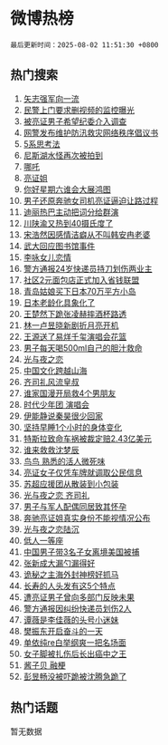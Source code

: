 # 微博热榜

`最后更新时间：2025-08-02 11:51:30 +0800`

## 热门搜索

1. [矢志强军向一流](https://m.weibo.cn/search?containerid=100103type%3D1%26t%3D10%26q%3D%23%E7%9F%A2%E5%BF%97%E5%BC%BA%E5%86%9B%E5%90%91%E4%B8%80%E6%B5%81%23&stream_entry_id=51&isnewpage=1&extparam=seat%3D1%26pos%3D0%26filter_type%3Drealtimehot%26stream_entry_id%3D51%26c_type%3D51%26dgr%3D0%26q%3D%2523%25E7%259F%25A2%25E5%25BF%2597%25E5%25BC%25BA%25E5%2586%259B%25E5%2590%2591%25E4%25B8%2580%25E6%25B5%2581%2523%26cate%3D10103%26display_time%3D1754106689%26pre_seqid%3D1754106689366025845699)
1. [民警上门要求删视频的监控曝光](https://m.weibo.cn/search?containerid=100103type%3D1%26t%3D10%26q%3D%23%E6%B0%91%E8%AD%A6%E4%B8%8A%E9%97%A8%E8%A6%81%E6%B1%82%E5%88%A0%E8%A7%86%E9%A2%91%E7%9A%84%E7%9B%91%E6%8E%A7%E6%9B%9D%E5%85%89%23&stream_entry_id=31&isnewpage=1&extparam=seat%3D1%26band_rank%3D1%26flag%3D16%26c_type%3D31%26pos%3D0%26cate%3D5001%26realpos%3D1%26stream_entry_id%3D31%26q%3D%2523%25E6%25B0%2591%25E8%25AD%25A6%25E4%25B8%258A%25E9%2597%25A8%25E8%25A6%2581%25E6%25B1%2582%25E5%2588%25A0%25E8%25A7%2586%25E9%25A2%2591%25E7%259A%2584%25E7%259B%2591%25E6%258E%25A7%25E6%259B%259D%25E5%2585%2589%2523%26dgr%3D0%26lcate%3D5001%26filter_type%3Drealtimehot%26display_time%3D1754106689%26pre_seqid%3D1754106689366025845699)
1. [被亮证男子希望纪委介入调查](https://m.weibo.cn/search?containerid=100103type%3D1%26t%3D10%26q%3D%23%E8%A2%AB%E4%BA%AE%E8%AF%81%E7%94%B7%E5%AD%90%E5%B8%8C%E6%9C%9B%E7%BA%AA%E5%A7%94%E4%BB%8B%E5%85%A5%E8%B0%83%E6%9F%A5%23&stream_entry_id=31&isnewpage=1&extparam=seat%3D1%26band_rank%3D2%26flag%3D1%26c_type%3D31%26pos%3D1%26cate%3D5001%26realpos%3D2%26stream_entry_id%3D31%26q%3D%2523%25E8%25A2%25AB%25E4%25BA%25AE%25E8%25AF%2581%25E7%2594%25B7%25E5%25AD%2590%25E5%25B8%258C%25E6%259C%259B%25E7%25BA%25AA%25E5%25A7%2594%25E4%25BB%258B%25E5%2585%25A5%25E8%25B0%2583%25E6%259F%25A5%2523%26dgr%3D0%26lcate%3D5001%26filter_type%3Drealtimehot%26display_time%3D1754106689%26pre_seqid%3D1754106689366025845699)
1. [网警发布维护防汛救灾网络秩序倡议书](https://m.weibo.cn/search?containerid=100103type%3D1%26t%3D10%26q%3D%23%E7%BD%91%E8%AD%A6%E5%8F%91%E5%B8%83%E7%BB%B4%E6%8A%A4%E9%98%B2%E6%B1%9B%E6%95%91%E7%81%BE%E7%BD%91%E7%BB%9C%E7%A7%A9%E5%BA%8F%E5%80%A1%E8%AE%AE%E4%B9%A6%23&stream_entry_id=31&isnewpage=1&extparam=seat%3D1%26band_rank%3D3%26flag%3D1%26c_type%3D31%26pos%3D2%26cate%3D5001%26realpos%3D3%26stream_entry_id%3D31%26q%3D%2523%25E7%25BD%2591%25E8%25AD%25A6%25E5%258F%2591%25E5%25B8%2583%25E7%25BB%25B4%25E6%258A%25A4%25E9%2598%25B2%25E6%25B1%259B%25E6%2595%2591%25E7%2581%25BE%25E7%25BD%2591%25E7%25BB%259C%25E7%25A7%25A9%25E5%25BA%258F%25E5%2580%25A1%25E8%25AE%25AE%25E4%25B9%25A6%2523%26dgr%3D0%26lcate%3D5001%26filter_type%3Drealtimehot%26display_time%3D1754106689%26pre_seqid%3D1754106689366025845699)
1. [5系思考法](https://m.weibo.cn/search?containerid=100103type%3D1%26t%3D10%26q%3D%235%E7%B3%BB%E6%80%9D%E8%80%83%E6%B3%95%23&stream_entry_id=31&isnewpage=1&extparam=seat%3D1%26band_rank%3D4%26filter_type%3Drealtimehot%26c_type%3D31%26pos%3D3%26cate%3D5001%26lcate%3D5001%26is_ad_pos%3D1%26stream_entry_id%3D31%26q%3D%25235%25E7%25B3%25BB%25E6%2580%259D%25E8%2580%2583%25E6%25B3%2595%2523%26dgr%3D0%26topic_ad%3D1%26adid%3D295538%26display_time%3D1754106689%26pre_seqid%3D1754106689366025845699)
1. [尼斯湖水怪再次被拍到](https://m.weibo.cn/search?containerid=100103type%3D1%26t%3D10%26q%3D%23%E5%B0%BC%E6%96%AF%E6%B9%96%E6%B0%B4%E6%80%AA%E5%86%8D%E6%AC%A1%E8%A2%AB%E6%8B%8D%E5%88%B0%23&stream_entry_id=31&isnewpage=1&extparam=seat%3D1%26band_rank%3D4%26flag%3D2%26c_type%3D31%26pos%3D4%26cate%3D5001%26realpos%3D4%26stream_entry_id%3D31%26q%3D%2523%25E5%25B0%25BC%25E6%2596%25AF%25E6%25B9%2596%25E6%25B0%25B4%25E6%2580%25AA%25E5%2586%258D%25E6%25AC%25A1%25E8%25A2%25AB%25E6%258B%258D%25E5%2588%25B0%2523%26dgr%3D0%26lcate%3D5001%26filter_type%3Drealtimehot%26display_time%3D1754106689%26pre_seqid%3D1754106689366025845699)
1. [哪吒](https://m.weibo.cn/search?containerid=100103type%3D1%26t%3D10%26q%3D%E5%93%AA%E5%90%92&stream_entry_id=31&isnewpage=1&extparam=seat%3D1%26band_rank%3D5%26flag%3D1%26c_type%3D31%26pos%3D5%26cate%3D5001%26realpos%3D5%26stream_entry_id%3D31%26q%3D%25E5%2593%25AA%25E5%2590%2592%26dgr%3D0%26lcate%3D5001%26filter_type%3Drealtimehot%26display_time%3D1754106689%26pre_seqid%3D1754106689366025845699)
1. [亮证姐](https://m.weibo.cn/search?containerid=100103type%3D1%26t%3D10%26q%3D%E4%BA%AE%E8%AF%81%E5%A7%90&stream_entry_id=31&isnewpage=1&extparam=seat%3D1%26band_rank%3D6%26flag%3D16%26c_type%3D31%26pos%3D6%26cate%3D5001%26realpos%3D6%26stream_entry_id%3D31%26q%3D%25E4%25BA%25AE%25E8%25AF%2581%25E5%25A7%2590%26dgr%3D0%26lcate%3D5001%26filter_type%3Drealtimehot%26display_time%3D1754106689%26pre_seqid%3D1754106689366025845699)
1. [你好星期六谁会大展鸿图](https://m.weibo.cn/search?containerid=100103type%3D1%26t%3D10%26q%3D%E4%BD%A0%E5%A5%BD%E6%98%9F%E6%9C%9F%E5%85%AD%E8%B0%81%E4%BC%9A%E5%A4%A7%E5%B1%95%E9%B8%BF%E5%9B%BE&stream_entry_id=31&isnewpage=1&extparam=seat%3D1%26band_rank%3D7%26flag%3D1%26c_type%3D31%26pos%3D7%26cate%3D5001%26realpos%3D7%26stream_entry_id%3D31%26q%3D%25E4%25BD%25A0%25E5%25A5%25BD%25E6%2598%259F%25E6%259C%259F%25E5%2585%25AD%25E8%25B0%2581%25E4%25BC%259A%25E5%25A4%25A7%25E5%25B1%2595%25E9%25B8%25BF%25E5%259B%25BE%26dgr%3D0%26lcate%3D5001%26filter_type%3Drealtimehot%26display_time%3D1754106689%26pre_seqid%3D1754106689366025845699)
1. [男子还原奔驰女司机亮证逼迫让路过程](https://m.weibo.cn/search?containerid=100103type%3D1%26t%3D10%26q%3D%23%E7%94%B7%E5%AD%90%E8%BF%98%E5%8E%9F%E5%A5%94%E9%A9%B0%E5%A5%B3%E5%8F%B8%E6%9C%BA%E4%BA%AE%E8%AF%81%E9%80%BC%E8%BF%AB%E8%AE%A9%E8%B7%AF%E8%BF%87%E7%A8%8B%23&stream_entry_id=31&isnewpage=1&extparam=seat%3D1%26band_rank%3D8%26flag%3D1%26c_type%3D31%26pos%3D8%26cate%3D5001%26realpos%3D8%26stream_entry_id%3D31%26q%3D%2523%25E7%2594%25B7%25E5%25AD%2590%25E8%25BF%2598%25E5%258E%259F%25E5%25A5%2594%25E9%25A9%25B0%25E5%25A5%25B3%25E5%258F%25B8%25E6%259C%25BA%25E4%25BA%25AE%25E8%25AF%2581%25E9%2580%25BC%25E8%25BF%25AB%25E8%25AE%25A9%25E8%25B7%25AF%25E8%25BF%2587%25E7%25A8%258B%2523%26dgr%3D0%26lcate%3D5001%26filter_type%3Drealtimehot%26display_time%3D1754106689%26pre_seqid%3D1754106689366025845699)
1. [迪丽热巴主动把词分给群演](https://m.weibo.cn/search?containerid=100103type%3D1%26t%3D10%26q%3D%23%E8%BF%AA%E4%B8%BD%E7%83%AD%E5%B7%B4%E4%B8%BB%E5%8A%A8%E6%8A%8A%E8%AF%8D%E5%88%86%E7%BB%99%E7%BE%A4%E6%BC%94%23&stream_entry_id=31&isnewpage=1&extparam=seat%3D1%26band_rank%3D9%26flag%3D1%26c_type%3D31%26pos%3D9%26cate%3D5001%26realpos%3D9%26stream_entry_id%3D31%26q%3D%2523%25E8%25BF%25AA%25E4%25B8%25BD%25E7%2583%25AD%25E5%25B7%25B4%25E4%25B8%25BB%25E5%258A%25A8%25E6%258A%258A%25E8%25AF%258D%25E5%2588%2586%25E7%25BB%2599%25E7%25BE%25A4%25E6%25BC%2594%2523%26dgr%3D0%26lcate%3D5001%26filter_type%3Drealtimehot%26display_time%3D1754106689%26pre_seqid%3D1754106689366025845699)
1. [川陕渝又热到40摄氏度了](https://m.weibo.cn/search?containerid=100103type%3D1%26t%3D10%26q%3D%23%E5%B7%9D%E9%99%95%E6%B8%9D%E5%8F%88%E7%83%AD%E5%88%B040%E6%91%84%E6%B0%8F%E5%BA%A6%E4%BA%86%23&stream_entry_id=31&isnewpage=1&extparam=seat%3D1%26band_rank%3D10%26flag%3D0%26c_type%3D31%26pos%3D10%26cate%3D5001%26realpos%3D10%26stream_entry_id%3D31%26q%3D%2523%25E5%25B7%259D%25E9%2599%2595%25E6%25B8%259D%25E5%258F%2588%25E7%2583%25AD%25E5%2588%25B040%25E6%2591%2584%25E6%25B0%258F%25E5%25BA%25A6%25E4%25BA%2586%2523%26dgr%3D0%26lcate%3D5001%26filter_type%3Drealtimehot%26display_time%3D1754106689%26pre_seqid%3D1754106689366025845699)
1. [宋浩然因感情洁癖从不叫韩安冉老婆](https://m.weibo.cn/search?containerid=100103type%3D1%26t%3D10%26q%3D%E5%AE%8B%E6%B5%A9%E7%84%B6%E5%9B%A0%E6%84%9F%E6%83%85%E6%B4%81%E7%99%96%E4%BB%8E%E4%B8%8D%E5%8F%AB%E9%9F%A9%E5%AE%89%E5%86%89%E8%80%81%E5%A9%86&stream_entry_id=31&isnewpage=1&extparam=seat%3D1%26band_rank%3D11%26flag%3D1%26c_type%3D31%26pos%3D11%26cate%3D5001%26realpos%3D11%26stream_entry_id%3D31%26q%3D%25E5%25AE%258B%25E6%25B5%25A9%25E7%2584%25B6%25E5%259B%25A0%25E6%2584%259F%25E6%2583%2585%25E6%25B4%2581%25E7%2599%2596%25E4%25BB%258E%25E4%25B8%258D%25E5%258F%25AB%25E9%259F%25A9%25E5%25AE%2589%25E5%2586%2589%25E8%2580%2581%25E5%25A9%2586%26dgr%3D0%26lcate%3D5001%26filter_type%3Drealtimehot%26display_time%3D1754106689%26pre_seqid%3D1754106689366025845699)
1. [武大回应图书馆事件](https://m.weibo.cn/search?containerid=100103type%3D1%26t%3D10%26q%3D%23%E6%AD%A6%E5%A4%A7%E5%9B%9E%E5%BA%94%E5%9B%BE%E4%B9%A6%E9%A6%86%E4%BA%8B%E4%BB%B6%23&stream_entry_id=31&isnewpage=1&extparam=seat%3D1%26band_rank%3D12%26flag%3D0%26c_type%3D31%26pos%3D12%26cate%3D5001%26realpos%3D12%26stream_entry_id%3D31%26q%3D%2523%25E6%25AD%25A6%25E5%25A4%25A7%25E5%259B%259E%25E5%25BA%2594%25E5%259B%25BE%25E4%25B9%25A6%25E9%25A6%2586%25E4%25BA%258B%25E4%25BB%25B6%2523%26dgr%3D0%26lcate%3D5001%26filter_type%3Drealtimehot%26display_time%3D1754106689%26pre_seqid%3D1754106689366025845699)
1. [李咏女儿恋情](https://m.weibo.cn/search?containerid=100103type%3D1%26t%3D10%26q%3D%23%E6%9D%8E%E5%92%8F%E5%A5%B3%E5%84%BF%E6%81%8B%E6%83%85%23&stream_entry_id=31&isnewpage=1&extparam=seat%3D1%26band_rank%3D13%26flag%3D1%26c_type%3D31%26pos%3D13%26cate%3D5001%26realpos%3D13%26stream_entry_id%3D31%26q%3D%2523%25E6%259D%258E%25E5%2592%258F%25E5%25A5%25B3%25E5%2584%25BF%25E6%2581%258B%25E6%2583%2585%2523%26dgr%3D0%26lcate%3D5001%26filter_type%3Drealtimehot%26display_time%3D1754106689%26pre_seqid%3D1754106689366025845699)
1. [警方通报24岁快递员持刀划伤两业主](https://m.weibo.cn/search?containerid=100103type%3D1%26t%3D10%26q%3D%23%E8%AD%A6%E6%96%B9%E9%80%9A%E6%8A%A524%E5%B2%81%E5%BF%AB%E9%80%92%E5%91%98%E6%8C%81%E5%88%80%E5%88%92%E4%BC%A4%E4%B8%A4%E4%B8%9A%E4%B8%BB%23&stream_entry_id=31&isnewpage=1&extparam=seat%3D1%26band_rank%3D14%26flag%3D0%26c_type%3D31%26pos%3D14%26cate%3D5001%26realpos%3D14%26stream_entry_id%3D31%26q%3D%2523%25E8%25AD%25A6%25E6%2596%25B9%25E9%2580%259A%25E6%258A%25A524%25E5%25B2%2581%25E5%25BF%25AB%25E9%2580%2592%25E5%2591%2598%25E6%258C%2581%25E5%2588%2580%25E5%2588%2592%25E4%25BC%25A4%25E4%25B8%25A4%25E4%25B8%259A%25E4%25B8%25BB%2523%26dgr%3D0%26lcate%3D5001%26filter_type%3Drealtimehot%26display_time%3D1754106689%26pre_seqid%3D1754106689366025845699)
1. [社区2元面包店正式加入省钱联盟](https://m.weibo.cn/search?containerid=100103type%3D1%26t%3D10%26q%3D%23%E7%A4%BE%E5%8C%BA2%E5%85%83%E9%9D%A2%E5%8C%85%E5%BA%97%E6%AD%A3%E5%BC%8F%E5%8A%A0%E5%85%A5%E7%9C%81%E9%92%B1%E8%81%94%E7%9B%9F%23&stream_entry_id=31&isnewpage=1&extparam=seat%3D1%26band_rank%3D15%26flag%3D1%26c_type%3D31%26pos%3D15%26cate%3D5001%26realpos%3D15%26filter_type%3Drealtimehot%26stream_entry_id%3D31%26q%3D%2523%25E7%25A4%25BE%25E5%258C%25BA2%25E5%2585%2583%25E9%259D%25A2%25E5%258C%2585%25E5%25BA%2597%25E6%25AD%25A3%25E5%25BC%258F%25E5%258A%25A0%25E5%2585%25A5%25E7%259C%2581%25E9%2592%25B1%25E8%2581%2594%25E7%259B%259F%2523%26dgr%3D0%26lcate%3D5001%26adid%3D295617%26display_time%3D1754106689%26pre_seqid%3D1754106689366025845699)
1. [青岛姑娘买下日本70万平方小岛](https://m.weibo.cn/search?containerid=100103type%3D1%26t%3D10%26q%3D%23%E9%9D%92%E5%B2%9B%E5%A7%91%E5%A8%98%E4%B9%B0%E4%B8%8B%E6%97%A5%E6%9C%AC70%E4%B8%87%E5%B9%B3%E6%96%B9%E5%B0%8F%E5%B2%9B%23&stream_entry_id=31&isnewpage=1&extparam=seat%3D1%26band_rank%3D16%26flag%3D0%26c_type%3D31%26pos%3D16%26cate%3D5001%26realpos%3D16%26stream_entry_id%3D31%26q%3D%2523%25E9%259D%2592%25E5%25B2%259B%25E5%25A7%2591%25E5%25A8%2598%25E4%25B9%25B0%25E4%25B8%258B%25E6%2597%25A5%25E6%259C%25AC70%25E4%25B8%2587%25E5%25B9%25B3%25E6%2596%25B9%25E5%25B0%258F%25E5%25B2%259B%2523%26dgr%3D0%26lcate%3D5001%26filter_type%3Drealtimehot%26display_time%3D1754106689%26pre_seqid%3D1754106689366025845699)
1. [日本老龄化具象化了](https://m.weibo.cn/search?containerid=100103type%3D1%26t%3D10%26q%3D%E6%97%A5%E6%9C%AC%E8%80%81%E9%BE%84%E5%8C%96%E5%85%B7%E8%B1%A1%E5%8C%96%E4%BA%86&stream_entry_id=31&isnewpage=1&extparam=seat%3D1%26band_rank%3D17%26flag%3D0%26c_type%3D31%26pos%3D17%26cate%3D5001%26realpos%3D17%26stream_entry_id%3D31%26q%3D%25E6%2597%25A5%25E6%259C%25AC%25E8%2580%2581%25E9%25BE%2584%25E5%258C%2596%25E5%2585%25B7%25E8%25B1%25A1%25E5%258C%2596%25E4%25BA%2586%26dgr%3D0%26lcate%3D5001%26filter_type%3Drealtimehot%26display_time%3D1754106689%26pre_seqid%3D1754106689366025845699)
1. [王楚然下跪张凌赫摔酒杯路透](https://m.weibo.cn/search?containerid=100103type%3D1%26t%3D10%26q%3D%23%E7%8E%8B%E6%A5%9A%E7%84%B6%E4%B8%8B%E8%B7%AA%E5%BC%A0%E5%87%8C%E8%B5%AB%E6%91%94%E9%85%92%E6%9D%AF%E8%B7%AF%E9%80%8F%23&stream_entry_id=31&isnewpage=1&extparam=seat%3D1%26band_rank%3D18%26flag%3D0%26c_type%3D31%26pos%3D18%26cate%3D5001%26realpos%3D18%26stream_entry_id%3D31%26q%3D%2523%25E7%258E%258B%25E6%25A5%259A%25E7%2584%25B6%25E4%25B8%258B%25E8%25B7%25AA%25E5%25BC%25A0%25E5%2587%258C%25E8%25B5%25AB%25E6%2591%2594%25E9%2585%2592%25E6%259D%25AF%25E8%25B7%25AF%25E9%2580%258F%2523%26dgr%3D0%26lcate%3D5001%26filter_type%3Drealtimehot%26display_time%3D1754106689%26pre_seqid%3D1754106689366025845699)
1. [林一卢昱晓新剧折月亮开机](https://m.weibo.cn/search?containerid=100103type%3D1%26t%3D10%26q%3D%23%E6%9E%97%E4%B8%80%E5%8D%A2%E6%98%B1%E6%99%93%E6%96%B0%E5%89%A7%E6%8A%98%E6%9C%88%E4%BA%AE%E5%BC%80%E6%9C%BA%23&stream_entry_id=31&isnewpage=1&extparam=seat%3D1%26band_rank%3D19%26flag%3D0%26c_type%3D31%26pos%3D19%26cate%3D5001%26realpos%3D19%26stream_entry_id%3D31%26q%3D%2523%25E6%259E%2597%25E4%25B8%2580%25E5%258D%25A2%25E6%2598%25B1%25E6%2599%2593%25E6%2596%25B0%25E5%2589%25A7%25E6%258A%2598%25E6%259C%2588%25E4%25BA%25AE%25E5%25BC%2580%25E6%259C%25BA%2523%26dgr%3D0%26lcate%3D5001%26filter_type%3Drealtimehot%26display_time%3D1754106689%26pre_seqid%3D1754106689366025845699)
1. [王源送了易烊千玺演唱会花篮](https://m.weibo.cn/search?containerid=100103type%3D1%26t%3D10%26q%3D%23%E7%8E%8B%E6%BA%90%E9%80%81%E4%BA%86%E6%98%93%E7%83%8A%E5%8D%83%E7%8E%BA%E6%BC%94%E5%94%B1%E4%BC%9A%E8%8A%B1%E7%AF%AE%23&stream_entry_id=31&isnewpage=1&extparam=seat%3D1%26band_rank%3D20%26flag%3D0%26c_type%3D31%26pos%3D20%26cate%3D5001%26realpos%3D20%26stream_entry_id%3D31%26q%3D%2523%25E7%258E%258B%25E6%25BA%2590%25E9%2580%2581%25E4%25BA%2586%25E6%2598%2593%25E7%2583%258A%25E5%258D%2583%25E7%258E%25BA%25E6%25BC%2594%25E5%2594%25B1%25E4%25BC%259A%25E8%258A%25B1%25E7%25AF%25AE%2523%26dgr%3D0%26lcate%3D5001%26filter_type%3Drealtimehot%26display_time%3D1754106689%26pre_seqid%3D1754106689366025845699)
1. [男子每天喝500ml自己的胆汁救命](https://m.weibo.cn/search?containerid=100103type%3D1%26t%3D10%26q%3D%23%E7%94%B7%E5%AD%90%E6%AF%8F%E5%A4%A9%E5%96%9D500ml%E8%87%AA%E5%B7%B1%E7%9A%84%E8%83%86%E6%B1%81%E6%95%91%E5%91%BD%23&stream_entry_id=31&isnewpage=1&extparam=seat%3D1%26band_rank%3D21%26flag%3D0%26c_type%3D31%26pos%3D21%26cate%3D5001%26realpos%3D21%26stream_entry_id%3D31%26q%3D%2523%25E7%2594%25B7%25E5%25AD%2590%25E6%25AF%258F%25E5%25A4%25A9%25E5%2596%259D500ml%25E8%2587%25AA%25E5%25B7%25B1%25E7%259A%2584%25E8%2583%2586%25E6%25B1%2581%25E6%2595%2591%25E5%2591%25BD%2523%26dgr%3D0%26lcate%3D5001%26filter_type%3Drealtimehot%26display_time%3D1754106689%26pre_seqid%3D1754106689366025845699)
1. [光与夜之恋](https://m.weibo.cn/search?containerid=100103type%3D1%26t%3D10%26q%3D%E5%85%89%E4%B8%8E%E5%A4%9C%E4%B9%8B%E6%81%8B&stream_entry_id=31&isnewpage=1&extparam=seat%3D1%26band_rank%3D22%26flag%3D0%26c_type%3D31%26pos%3D22%26cate%3D5001%26realpos%3D22%26stream_entry_id%3D31%26q%3D%25E5%2585%2589%25E4%25B8%258E%25E5%25A4%259C%25E4%25B9%258B%25E6%2581%258B%26dgr%3D0%26lcate%3D5001%26filter_type%3Drealtimehot%26display_time%3D1754106689%26pre_seqid%3D1754106689366025845699)
1. [中国文化跨越山海](https://m.weibo.cn/search?containerid=100103type%3D1%26t%3D10%26q%3D%23%E4%B8%AD%E5%9B%BD%E6%96%87%E5%8C%96%E8%B7%A8%E8%B6%8A%E5%B1%B1%E6%B5%B7%23&stream_entry_id=31&isnewpage=1&extparam=seat%3D1%26band_rank%3D23%26flag%3D1%26c_type%3D31%26pos%3D23%26cate%3D5001%26realpos%3D23%26stream_entry_id%3D31%26q%3D%2523%25E4%25B8%25AD%25E5%259B%25BD%25E6%2596%2587%25E5%258C%2596%25E8%25B7%25A8%25E8%25B6%258A%25E5%25B1%25B1%25E6%25B5%25B7%2523%26dgr%3D0%26lcate%3D5001%26filter_type%3Drealtimehot%26display_time%3D1754106689%26pre_seqid%3D1754106689366025845699)
1. [齐司礼风流皇叔](https://m.weibo.cn/search?containerid=100103type%3D1%26t%3D10%26q%3D%E9%BD%90%E5%8F%B8%E7%A4%BC%E9%A3%8E%E6%B5%81%E7%9A%87%E5%8F%94&stream_entry_id=31&isnewpage=1&extparam=seat%3D1%26band_rank%3D24%26flag%3D1%26c_type%3D31%26pos%3D24%26cate%3D5001%26realpos%3D24%26stream_entry_id%3D31%26q%3D%25E9%25BD%2590%25E5%258F%25B8%25E7%25A4%25BC%25E9%25A3%258E%25E6%25B5%2581%25E7%259A%2587%25E5%258F%2594%26dgr%3D0%26lcate%3D5001%26filter_type%3Drealtimehot%26display_time%3D1754106689%26pre_seqid%3D1754106689366025845699)
1. [谁家国漫开局救4个男朋友](https://m.weibo.cn/search?containerid=100103type%3D1%26t%3D10%26q%3D%E8%B0%81%E5%AE%B6%E5%9B%BD%E6%BC%AB%E5%BC%80%E5%B1%80%E6%95%914%E4%B8%AA%E7%94%B7%E6%9C%8B%E5%8F%8B&stream_entry_id=31&isnewpage=1&extparam=seat%3D1%26band_rank%3D25%26flag%3D1%26c_type%3D31%26pos%3D25%26cate%3D5001%26realpos%3D25%26stream_entry_id%3D31%26q%3D%25E8%25B0%2581%25E5%25AE%25B6%25E5%259B%25BD%25E6%25BC%25AB%25E5%25BC%2580%25E5%25B1%2580%25E6%2595%25914%25E4%25B8%25AA%25E7%2594%25B7%25E6%259C%258B%25E5%258F%258B%26dgr%3D0%26lcate%3D5001%26filter_type%3Drealtimehot%26display_time%3D1754106689%26pre_seqid%3D1754106689366025845699)
1. [时代少年团 演唱会](https://m.weibo.cn/search?containerid=100103type%3D1%26t%3D10%26q%3D%E6%97%B6%E4%BB%A3%E5%B0%91%E5%B9%B4%E5%9B%A2+%E6%BC%94%E5%94%B1%E4%BC%9A&stream_entry_id=31&isnewpage=1&extparam=seat%3D1%26band_rank%3D26%26flag%3D1%26c_type%3D31%26pos%3D26%26cate%3D5001%26realpos%3D26%26stream_entry_id%3D31%26q%3D%25E6%2597%25B6%25E4%25BB%25A3%25E5%25B0%2591%25E5%25B9%25B4%25E5%259B%25A2%2520%25E6%25BC%2594%25E5%2594%25B1%25E4%25BC%259A%26dgr%3D0%26lcate%3D5001%26filter_type%3Drealtimehot%26display_time%3D1754106689%26pre_seqid%3D1754106689366025845699)
1. [伊能静说秦昊很少回家](https://m.weibo.cn/search?containerid=100103type%3D1%26t%3D10%26q%3D%23%E4%BC%8A%E8%83%BD%E9%9D%99%E8%AF%B4%E7%A7%A6%E6%98%8A%E5%BE%88%E5%B0%91%E5%9B%9E%E5%AE%B6%23&stream_entry_id=31&isnewpage=1&extparam=seat%3D1%26band_rank%3D27%26flag%3D0%26c_type%3D31%26pos%3D27%26cate%3D5001%26realpos%3D27%26stream_entry_id%3D31%26q%3D%2523%25E4%25BC%258A%25E8%2583%25BD%25E9%259D%2599%25E8%25AF%25B4%25E7%25A7%25A6%25E6%2598%258A%25E5%25BE%2588%25E5%25B0%2591%25E5%259B%259E%25E5%25AE%25B6%2523%26dgr%3D0%26lcate%3D5001%26filter_type%3Drealtimehot%26display_time%3D1754106689%26pre_seqid%3D1754106689366025845699)
1. [坚持早睡1个小时的身体变化](https://m.weibo.cn/search?containerid=100103type%3D1%26t%3D10%26q%3D%23%E5%9D%9A%E6%8C%81%E6%97%A9%E7%9D%A11%E4%B8%AA%E5%B0%8F%E6%97%B6%E7%9A%84%E8%BA%AB%E4%BD%93%E5%8F%98%E5%8C%96%23&stream_entry_id=31&isnewpage=1&extparam=seat%3D1%26band_rank%3D28%26flag%3D0%26c_type%3D31%26pos%3D28%26cate%3D5001%26realpos%3D28%26stream_entry_id%3D31%26q%3D%2523%25E5%259D%259A%25E6%258C%2581%25E6%2597%25A9%25E7%259D%25A11%25E4%25B8%25AA%25E5%25B0%258F%25E6%2597%25B6%25E7%259A%2584%25E8%25BA%25AB%25E4%25BD%2593%25E5%258F%2598%25E5%258C%2596%2523%26dgr%3D0%26lcate%3D5001%26filter_type%3Drealtimehot%26display_time%3D1754106689%26pre_seqid%3D1754106689366025845699)
1. [特斯拉致命车祸被裁定赔2.43亿美元](https://m.weibo.cn/search?containerid=100103type%3D1%26t%3D10%26q%3D%23%E7%89%B9%E6%96%AF%E6%8B%89%E8%87%B4%E5%91%BD%E8%BD%A6%E7%A5%B8%E8%A2%AB%E8%A3%81%E5%AE%9A%E8%B5%942.43%E4%BA%BF%E7%BE%8E%E5%85%83%23&stream_entry_id=31&isnewpage=1&extparam=seat%3D1%26band_rank%3D29%26flag%3D1%26c_type%3D31%26pos%3D29%26cate%3D5001%26realpos%3D29%26stream_entry_id%3D31%26q%3D%2523%25E7%2589%25B9%25E6%2596%25AF%25E6%258B%2589%25E8%2587%25B4%25E5%2591%25BD%25E8%25BD%25A6%25E7%25A5%25B8%25E8%25A2%25AB%25E8%25A3%2581%25E5%25AE%259A%25E8%25B5%25942.43%25E4%25BA%25BF%25E7%25BE%258E%25E5%2585%2583%2523%26dgr%3D0%26lcate%3D5001%26filter_type%3Drealtimehot%26display_time%3D1754106689%26pre_seqid%3D1754106689366025845699)
1. [谁来救救沈梦辰](https://m.weibo.cn/search?containerid=100103type%3D1%26t%3D10%26q%3D%E8%B0%81%E6%9D%A5%E6%95%91%E6%95%91%E6%B2%88%E6%A2%A6%E8%BE%B0&stream_entry_id=31&isnewpage=1&extparam=seat%3D1%26band_rank%3D30%26flag%3D1%26c_type%3D31%26pos%3D30%26cate%3D5001%26realpos%3D30%26stream_entry_id%3D31%26q%3D%25E8%25B0%2581%25E6%259D%25A5%25E6%2595%2591%25E6%2595%2591%25E6%25B2%2588%25E6%25A2%25A6%25E8%25BE%25B0%26dgr%3D0%26lcate%3D5001%26filter_type%3Drealtimehot%26display_time%3D1754106689%26pre_seqid%3D1754106689366025845699)
1. [鸟鸟 熟悉的活人微死味](https://m.weibo.cn/search?containerid=100103type%3D1%26t%3D10%26q%3D%E9%B8%9F%E9%B8%9F+%E7%86%9F%E6%82%89%E7%9A%84%E6%B4%BB%E4%BA%BA%E5%BE%AE%E6%AD%BB%E5%91%B3&stream_entry_id=31&isnewpage=1&extparam=seat%3D1%26band_rank%3D31%26flag%3D1%26c_type%3D31%26pos%3D31%26cate%3D5001%26realpos%3D31%26stream_entry_id%3D31%26q%3D%25E9%25B8%259F%25E9%25B8%259F%2520%25E7%2586%259F%25E6%2582%2589%25E7%259A%2584%25E6%25B4%25BB%25E4%25BA%25BA%25E5%25BE%25AE%25E6%25AD%25BB%25E5%2591%25B3%26dgr%3D0%26lcate%3D5001%26filter_type%3Drealtimehot%26display_time%3D1754106689%26pre_seqid%3D1754106689366025845699)
1. [亮证女子仅凭车牌就调取公民信息](https://m.weibo.cn/search?containerid=100103type%3D1%26t%3D10%26q%3D%23%E4%BA%AE%E8%AF%81%E5%A5%B3%E5%AD%90%E4%BB%85%E5%87%AD%E8%BD%A6%E7%89%8C%E5%B0%B1%E8%B0%83%E5%8F%96%E5%85%AC%E6%B0%91%E4%BF%A1%E6%81%AF%23&stream_entry_id=31&isnewpage=1&extparam=seat%3D1%26band_rank%3D32%26flag%3D0%26c_type%3D31%26pos%3D32%26cate%3D5001%26realpos%3D32%26stream_entry_id%3D31%26q%3D%2523%25E4%25BA%25AE%25E8%25AF%2581%25E5%25A5%25B3%25E5%25AD%2590%25E4%25BB%2585%25E5%2587%25AD%25E8%25BD%25A6%25E7%2589%258C%25E5%25B0%25B1%25E8%25B0%2583%25E5%258F%2596%25E5%2585%25AC%25E6%25B0%2591%25E4%25BF%25A1%25E6%2581%25AF%2523%26dgr%3D0%26lcate%3D5001%26filter_type%3Drealtimehot%26display_time%3D1754106689%26pre_seqid%3D1754106689366025845699)
1. [苏超应援团从散装到小包装](https://m.weibo.cn/search?containerid=100103type%3D1%26t%3D10%26q%3D%23%E8%8B%8F%E8%B6%85%E5%BA%94%E6%8F%B4%E5%9B%A2%E4%BB%8E%E6%95%A3%E8%A3%85%E5%88%B0%E5%B0%8F%E5%8C%85%E8%A3%85%23&stream_entry_id=31&isnewpage=1&extparam=seat%3D1%26band_rank%3D33%26flag%3D1%26c_type%3D31%26pos%3D33%26cate%3D5001%26realpos%3D33%26stream_entry_id%3D31%26q%3D%2523%25E8%258B%258F%25E8%25B6%2585%25E5%25BA%2594%25E6%258F%25B4%25E5%259B%25A2%25E4%25BB%258E%25E6%2595%25A3%25E8%25A3%2585%25E5%2588%25B0%25E5%25B0%258F%25E5%258C%2585%25E8%25A3%2585%2523%26dgr%3D0%26lcate%3D5001%26filter_type%3Drealtimehot%26display_time%3D1754106689%26pre_seqid%3D1754106689366025845699)
1. [光与夜之恋 齐司礼](https://m.weibo.cn/search?containerid=100103type%3D1%26t%3D10%26q%3D%E5%85%89%E4%B8%8E%E5%A4%9C%E4%B9%8B%E6%81%8B+%E9%BD%90%E5%8F%B8%E7%A4%BC&stream_entry_id=31&isnewpage=1&extparam=seat%3D1%26band_rank%3D34%26flag%3D0%26c_type%3D31%26pos%3D34%26cate%3D5001%26realpos%3D34%26stream_entry_id%3D31%26q%3D%25E5%2585%2589%25E4%25B8%258E%25E5%25A4%259C%25E4%25B9%258B%25E6%2581%258B%2520%25E9%25BD%2590%25E5%258F%25B8%25E7%25A4%25BC%26dgr%3D0%26lcate%3D5001%26filter_type%3Drealtimehot%26display_time%3D1754106689%26pre_seqid%3D1754106689366025845699)
1. [男子与军人配偶同居致其怀孕](https://m.weibo.cn/search?containerid=100103type%3D1%26t%3D10%26q%3D%23%E7%94%B7%E5%AD%90%E4%B8%8E%E5%86%9B%E4%BA%BA%E9%85%8D%E5%81%B6%E5%90%8C%E5%B1%85%E8%87%B4%E5%85%B6%E6%80%80%E5%AD%95%23&stream_entry_id=31&isnewpage=1&extparam=seat%3D1%26band_rank%3D35%26flag%3D0%26c_type%3D31%26pos%3D35%26cate%3D5001%26realpos%3D35%26stream_entry_id%3D31%26q%3D%2523%25E7%2594%25B7%25E5%25AD%2590%25E4%25B8%258E%25E5%2586%259B%25E4%25BA%25BA%25E9%2585%258D%25E5%2581%25B6%25E5%2590%258C%25E5%25B1%2585%25E8%2587%25B4%25E5%2585%25B6%25E6%2580%2580%25E5%25AD%2595%2523%26dgr%3D0%26lcate%3D5001%26filter_type%3Drealtimehot%26display_time%3D1754106689%26pre_seqid%3D1754106689366025845699)
1. [奔驰亮证姐真实身份不能视情况公布](https://m.weibo.cn/search?containerid=100103type%3D1%26t%3D10%26q%3D%23%E5%A5%94%E9%A9%B0%E4%BA%AE%E8%AF%81%E5%A7%90%E7%9C%9F%E5%AE%9E%E8%BA%AB%E4%BB%BD%E4%B8%8D%E8%83%BD%E8%A7%86%E6%83%85%E5%86%B5%E5%85%AC%E5%B8%83%23&stream_entry_id=31&isnewpage=1&extparam=seat%3D1%26band_rank%3D36%26flag%3D0%26c_type%3D31%26pos%3D36%26cate%3D5001%26realpos%3D36%26stream_entry_id%3D31%26q%3D%2523%25E5%25A5%2594%25E9%25A9%25B0%25E4%25BA%25AE%25E8%25AF%2581%25E5%25A7%2590%25E7%259C%259F%25E5%25AE%259E%25E8%25BA%25AB%25E4%25BB%25BD%25E4%25B8%258D%25E8%2583%25BD%25E8%25A7%2586%25E6%2583%2585%25E5%2586%25B5%25E5%2585%25AC%25E5%25B8%2583%2523%26dgr%3D0%26lcate%3D5001%26filter_type%3Drealtimehot%26display_time%3D1754106689%26pre_seqid%3D1754106689366025845699)
1. [光与夜之恋陆沉](https://m.weibo.cn/search?containerid=100103type%3D1%26t%3D10%26q%3D%23%E5%85%89%E4%B8%8E%E5%A4%9C%E4%B9%8B%E6%81%8B%E9%99%86%E6%B2%89%23&stream_entry_id=31&isnewpage=1&extparam=seat%3D1%26band_rank%3D37%26flag%3D1%26c_type%3D31%26pos%3D37%26cate%3D5001%26realpos%3D37%26stream_entry_id%3D31%26q%3D%2523%25E5%2585%2589%25E4%25B8%258E%25E5%25A4%259C%25E4%25B9%258B%25E6%2581%258B%25E9%2599%2586%25E6%25B2%2589%2523%26dgr%3D0%26lcate%3D5001%26filter_type%3Drealtimehot%26display_time%3D1754106689%26pre_seqid%3D1754106689366025845699)
1. [低人一等座](https://m.weibo.cn/search?containerid=100103type%3D1%26t%3D10%26q%3D%23%E4%BD%8E%E4%BA%BA%E4%B8%80%E7%AD%89%E5%BA%A7%23&stream_entry_id=31&isnewpage=1&extparam=seat%3D1%26band_rank%3D38%26flag%3D1%26c_type%3D31%26pos%3D38%26cate%3D5001%26realpos%3D38%26stream_entry_id%3D31%26q%3D%2523%25E4%25BD%258E%25E4%25BA%25BA%25E4%25B8%2580%25E7%25AD%2589%25E5%25BA%25A7%2523%26dgr%3D0%26lcate%3D5001%26filter_type%3Drealtimehot%26display_time%3D1754106689%26pre_seqid%3D1754106689366025845699)
1. [中国男子带3名子女离境美国被捕](https://m.weibo.cn/search?containerid=100103type%3D1%26t%3D10%26q%3D%23%E4%B8%AD%E5%9B%BD%E7%94%B7%E5%AD%90%E5%B8%A63%E5%90%8D%E5%AD%90%E5%A5%B3%E7%A6%BB%E5%A2%83%E7%BE%8E%E5%9B%BD%E8%A2%AB%E6%8D%95%23&stream_entry_id=31&isnewpage=1&extparam=seat%3D1%26band_rank%3D39%26flag%3D1%26c_type%3D31%26pos%3D39%26cate%3D5001%26realpos%3D39%26stream_entry_id%3D31%26q%3D%2523%25E4%25B8%25AD%25E5%259B%25BD%25E7%2594%25B7%25E5%25AD%2590%25E5%25B8%25A63%25E5%2590%258D%25E5%25AD%2590%25E5%25A5%25B3%25E7%25A6%25BB%25E5%25A2%2583%25E7%25BE%258E%25E5%259B%25BD%25E8%25A2%25AB%25E6%258D%2595%2523%26dgr%3D0%26lcate%3D5001%26filter_type%3Drealtimehot%26display_time%3D1754106689%26pre_seqid%3D1754106689366025845699)
1. [张新成大漏勺漏得好](https://m.weibo.cn/search?containerid=100103type%3D1%26t%3D10%26q%3D%E5%BC%A0%E6%96%B0%E6%88%90%E5%A4%A7%E6%BC%8F%E5%8B%BA%E6%BC%8F%E5%BE%97%E5%A5%BD&stream_entry_id=31&isnewpage=1&extparam=seat%3D1%26band_rank%3D40%26flag%3D1%26c_type%3D31%26pos%3D40%26cate%3D5001%26realpos%3D40%26stream_entry_id%3D31%26q%3D%25E5%25BC%25A0%25E6%2596%25B0%25E6%2588%2590%25E5%25A4%25A7%25E6%25BC%258F%25E5%258B%25BA%25E6%25BC%258F%25E5%25BE%2597%25E5%25A5%25BD%26dgr%3D0%26lcate%3D5001%26filter_type%3Drealtimehot%26display_time%3D1754106689%26pre_seqid%3D1754106689366025845699)
1. [诡秘之主海外封神榜好抓马](https://m.weibo.cn/search?containerid=100103type%3D1%26t%3D10%26q%3D%E8%AF%A1%E7%A7%98%E4%B9%8B%E4%B8%BB%E6%B5%B7%E5%A4%96%E5%B0%81%E7%A5%9E%E6%A6%9C%E5%A5%BD%E6%8A%93%E9%A9%AC&stream_entry_id=31&isnewpage=1&extparam=seat%3D1%26band_rank%3D41%26flag%3D1%26c_type%3D31%26pos%3D41%26cate%3D5001%26realpos%3D41%26stream_entry_id%3D31%26q%3D%25E8%25AF%25A1%25E7%25A7%2598%25E4%25B9%258B%25E4%25B8%25BB%25E6%25B5%25B7%25E5%25A4%2596%25E5%25B0%2581%25E7%25A5%259E%25E6%25A6%259C%25E5%25A5%25BD%25E6%258A%2593%25E9%25A9%25AC%26dgr%3D0%26lcate%3D5001%26filter_type%3Drealtimehot%26display_time%3D1754106689%26pre_seqid%3D1754106689366025845699)
1. [长寿的人头发有这5个特点](https://m.weibo.cn/search?containerid=100103type%3D1%26t%3D10%26q%3D%23%E9%95%BF%E5%AF%BF%E7%9A%84%E4%BA%BA%E5%A4%B4%E5%8F%91%E6%9C%89%E8%BF%995%E4%B8%AA%E7%89%B9%E7%82%B9%23&stream_entry_id=31&isnewpage=1&extparam=seat%3D1%26band_rank%3D42%26flag%3D0%26c_type%3D31%26pos%3D42%26cate%3D5001%26realpos%3D42%26stream_entry_id%3D31%26q%3D%2523%25E9%2595%25BF%25E5%25AF%25BF%25E7%259A%2584%25E4%25BA%25BA%25E5%25A4%25B4%25E5%258F%2591%25E6%259C%2589%25E8%25BF%25995%25E4%25B8%25AA%25E7%2589%25B9%25E7%2582%25B9%2523%26dgr%3D0%26lcate%3D5001%26filter_type%3Drealtimehot%26display_time%3D1754106689%26pre_seqid%3D1754106689366025845699)
1. [遭亮证男子曾向多部门反映未果](https://m.weibo.cn/search?containerid=100103type%3D1%26t%3D10%26q%3D%23%E9%81%AD%E4%BA%AE%E8%AF%81%E7%94%B7%E5%AD%90%E6%9B%BE%E5%90%91%E5%A4%9A%E9%83%A8%E9%97%A8%E5%8F%8D%E6%98%A0%E6%9C%AA%E6%9E%9C%23&stream_entry_id=31&isnewpage=1&extparam=seat%3D1%26band_rank%3D43%26flag%3D1%26c_type%3D31%26pos%3D43%26cate%3D5001%26realpos%3D43%26stream_entry_id%3D31%26q%3D%2523%25E9%2581%25AD%25E4%25BA%25AE%25E8%25AF%2581%25E7%2594%25B7%25E5%25AD%2590%25E6%259B%25BE%25E5%2590%2591%25E5%25A4%259A%25E9%2583%25A8%25E9%2597%25A8%25E5%258F%258D%25E6%2598%25A0%25E6%259C%25AA%25E6%259E%259C%2523%26dgr%3D0%26lcate%3D5001%26filter_type%3Drealtimehot%26display_time%3D1754106689%26pre_seqid%3D1754106689366025845699)
1. [警方通报因纠纷快递员划伤2人](https://m.weibo.cn/search?containerid=100103type%3D1%26t%3D10%26q%3D%23%E8%AD%A6%E6%96%B9%E9%80%9A%E6%8A%A5%E5%9B%A0%E7%BA%A0%E7%BA%B7%E5%BF%AB%E9%80%92%E5%91%98%E5%88%92%E4%BC%A42%E4%BA%BA%23&stream_entry_id=31&isnewpage=1&extparam=seat%3D1%26band_rank%3D44%26flag%3D0%26c_type%3D31%26pos%3D44%26cate%3D5001%26realpos%3D44%26stream_entry_id%3D31%26q%3D%2523%25E8%25AD%25A6%25E6%2596%25B9%25E9%2580%259A%25E6%258A%25A5%25E5%259B%25A0%25E7%25BA%25A0%25E7%25BA%25B7%25E5%25BF%25AB%25E9%2580%2592%25E5%2591%2598%25E5%2588%2592%25E4%25BC%25A42%25E4%25BA%25BA%2523%26dgr%3D0%26lcate%3D5001%26filter_type%3Drealtimehot%26display_time%3D1754106689%26pre_seqid%3D1754106689366025845699)
1. [谭薇是李佳薇的头号小迷妹](https://m.weibo.cn/search?containerid=100103type%3D1%26t%3D10%26q%3D%E8%B0%AD%E8%96%87%E6%98%AF%E6%9D%8E%E4%BD%B3%E8%96%87%E7%9A%84%E5%A4%B4%E5%8F%B7%E5%B0%8F%E8%BF%B7%E5%A6%B9&stream_entry_id=31&isnewpage=1&extparam=seat%3D1%26band_rank%3D45%26flag%3D1%26c_type%3D31%26pos%3D45%26cate%3D5001%26realpos%3D45%26stream_entry_id%3D31%26q%3D%25E8%25B0%25AD%25E8%2596%2587%25E6%2598%25AF%25E6%259D%258E%25E4%25BD%25B3%25E8%2596%2587%25E7%259A%2584%25E5%25A4%25B4%25E5%258F%25B7%25E5%25B0%258F%25E8%25BF%25B7%25E5%25A6%25B9%26dgr%3D0%26lcate%3D5001%26filter_type%3Drealtimehot%26display_time%3D1754106689%26pre_seqid%3D1754106689366025845699)
1. [樊振东开启奋斗的一天](https://m.weibo.cn/search?containerid=100103type%3D1%26t%3D10%26q%3D%E6%A8%8A%E6%8C%AF%E4%B8%9C%E5%BC%80%E5%90%AF%E5%A5%8B%E6%96%97%E7%9A%84%E4%B8%80%E5%A4%A9&stream_entry_id=31&isnewpage=1&extparam=seat%3D1%26band_rank%3D46%26flag%3D1%26c_type%3D31%26pos%3D46%26cate%3D5001%26realpos%3D46%26stream_entry_id%3D31%26q%3D%25E6%25A8%258A%25E6%258C%25AF%25E4%25B8%259C%25E5%25BC%2580%25E5%2590%25AF%25E5%25A5%258B%25E6%2596%2597%25E7%259A%2584%25E4%25B8%2580%25E5%25A4%25A9%26dgr%3D0%26lcate%3D5001%26filter_type%3Drealtimehot%26display_time%3D1754106689%26pre_seqid%3D1754106689366025845699)
1. [单依纯re白举纲爽一把名场面](https://m.weibo.cn/search?containerid=100103type%3D1%26t%3D10%26q%3D%E5%8D%95%E4%BE%9D%E7%BA%AFre%E7%99%BD%E4%B8%BE%E7%BA%B2%E7%88%BD%E4%B8%80%E6%8A%8A%E5%90%8D%E5%9C%BA%E9%9D%A2&stream_entry_id=31&isnewpage=1&extparam=seat%3D1%26band_rank%3D47%26flag%3D1%26c_type%3D31%26pos%3D47%26cate%3D5001%26realpos%3D47%26stream_entry_id%3D31%26q%3D%25E5%258D%2595%25E4%25BE%259D%25E7%25BA%25AFre%25E7%2599%25BD%25E4%25B8%25BE%25E7%25BA%25B2%25E7%2588%25BD%25E4%25B8%2580%25E6%258A%258A%25E5%2590%258D%25E5%259C%25BA%25E9%259D%25A2%26dgr%3D0%26lcate%3D5001%26filter_type%3Drealtimehot%26display_time%3D1754106689%26pre_seqid%3D1754106689366025845699)
1. [女子脚被扎伤后长出癌中之王](https://m.weibo.cn/search?containerid=100103type%3D1%26t%3D10%26q%3D%23%E5%A5%B3%E5%AD%90%E8%84%9A%E8%A2%AB%E6%89%8E%E4%BC%A4%E5%90%8E%E9%95%BF%E5%87%BA%E7%99%8C%E4%B8%AD%E4%B9%8B%E7%8E%8B%23&stream_entry_id=31&isnewpage=1&extparam=seat%3D1%26band_rank%3D48%26flag%3D0%26c_type%3D31%26pos%3D48%26cate%3D5001%26realpos%3D48%26stream_entry_id%3D31%26q%3D%2523%25E5%25A5%25B3%25E5%25AD%2590%25E8%2584%259A%25E8%25A2%25AB%25E6%2589%258E%25E4%25BC%25A4%25E5%2590%258E%25E9%2595%25BF%25E5%2587%25BA%25E7%2599%258C%25E4%25B8%25AD%25E4%25B9%258B%25E7%258E%258B%2523%26dgr%3D0%26lcate%3D5001%26filter_type%3Drealtimehot%26display_time%3D1754106689%26pre_seqid%3D1754106689366025845699)
1. [酱子贝 融梗](https://m.weibo.cn/search?containerid=100103type%3D1%26t%3D10%26q%3D%E9%85%B1%E5%AD%90%E8%B4%9D+%E8%9E%8D%E6%A2%97&stream_entry_id=31&isnewpage=1&extparam=seat%3D1%26band_rank%3D49%26flag%3D0%26c_type%3D31%26pos%3D49%26cate%3D5001%26realpos%3D49%26stream_entry_id%3D31%26q%3D%25E9%2585%25B1%25E5%25AD%2590%25E8%25B4%259D%2520%25E8%259E%258D%25E6%25A2%2597%26dgr%3D0%26lcate%3D5001%26filter_type%3Drealtimehot%26display_time%3D1754106689%26pre_seqid%3D1754106689366025845699)
1. [彭昱畅没被吓跪被沈腾急跪了](https://m.weibo.cn/search?containerid=100103type%3D1%26t%3D10%26q%3D%E5%BD%AD%E6%98%B1%E7%95%85%E6%B2%A1%E8%A2%AB%E5%90%93%E8%B7%AA%E8%A2%AB%E6%B2%88%E8%85%BE%E6%80%A5%E8%B7%AA%E4%BA%86&stream_entry_id=31&isnewpage=1&extparam=seat%3D1%26band_rank%3D50%26flag%3D1%26c_type%3D31%26pos%3D50%26cate%3D5001%26realpos%3D50%26stream_entry_id%3D31%26q%3D%25E5%25BD%25AD%25E6%2598%25B1%25E7%2595%2585%25E6%25B2%25A1%25E8%25A2%25AB%25E5%2590%2593%25E8%25B7%25AA%25E8%25A2%25AB%25E6%25B2%2588%25E8%2585%25BE%25E6%2580%25A5%25E8%25B7%25AA%25E4%25BA%2586%26dgr%3D0%26lcate%3D5001%26filter_type%3Drealtimehot%26display_time%3D1754106689%26pre_seqid%3D1754106689366025845699)

## 热门话题

暂无数据
